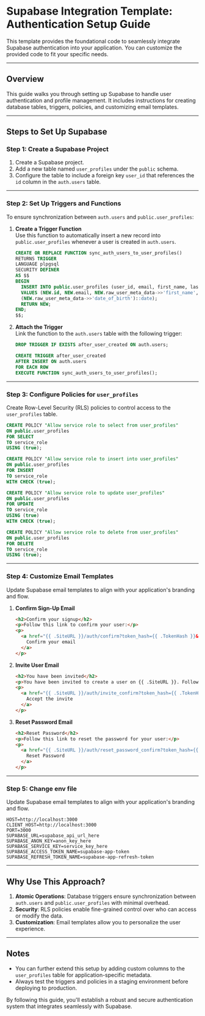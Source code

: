 
# Supabase Integration Template: Authentication Setup Guide

This template provides the foundational code to seamlessly integrate Supabase authentication into your application. You can customize the provided code to fit your specific needs.

---

## **Overview**
This guide walks you through setting up Supabase to handle user authentication and profile management. It includes instructions for creating database tables, triggers, policies, and customizing email templates.

---

## **Steps to Set Up Supabase**

### **Step 1: Create a Supabase Project**
1. Create a Supabase project.
2. Add a new table named `user_profiles` under the `public` schema.
3. Configure the table to include a foreign key `user_id` that references the `id` column in the `auth.users` table.

---

### **Step 2: Set Up Triggers and Functions**
To ensure synchronization between `auth.users` and `public.user_profiles`:
1. **Create a Trigger Function**  
   Use this function to automatically insert a new record into `public.user_profiles` whenever a user is created in `auth.users`.

   ```sql
   CREATE OR REPLACE FUNCTION sync_auth_users_to_user_profiles()
   RETURNS TRIGGER
   LANGUAGE plpgsql
   SECURITY DEFINER
   AS $$
   BEGIN
     INSERT INTO public.user_profiles (user_id, email, first_name, last_name, date_of_birth)
     VALUES (NEW.id, NEW.email, NEW.raw_user_meta_data->>'first_name', NEW.raw_user_meta_data->>'last_name', 
     (NEW.raw_user_meta_data->>'date_of_birth')::date);
     RETURN NEW;
   END;
   $$;
   ```

2. **Attach the Trigger**  
   Link the function to the `auth.users` table with the following trigger:

   ```sql
   DROP TRIGGER IF EXISTS after_user_created ON auth.users;

   CREATE TRIGGER after_user_created
   AFTER INSERT ON auth.users
   FOR EACH ROW
   EXECUTE FUNCTION sync_auth_users_to_user_profiles();
   ```

---

### **Step 3: Configure Policies for `user_profiles`**
Create Row-Level Security (RLS) policies to control access to the `user_profiles` table.

```sql
CREATE POLICY "Allow service role to select from user_profiles"
ON public.user_profiles
FOR SELECT
TO service_role
USING (true);

CREATE POLICY "Allow service role to insert into user_profiles"
ON public.user_profiles
FOR INSERT
TO service_role
WITH CHECK (true);

CREATE POLICY "Allow service role to update user_profiles"
ON public.user_profiles
FOR UPDATE
TO service_role
USING (true)
WITH CHECK (true);

CREATE POLICY "Allow service role to delete from user_profiles"
ON public.user_profiles
FOR DELETE
TO service_role
USING (true);
```

---

### **Step 4: Customize Email Templates**
Update Supabase email templates to align with your application's branding and flow.

1. **Confirm Sign-Up Email**  
   ```html
   <h2>Confirm your signup</h2>
   <p>Follow this link to confirm your user:</p>
   <p>
     <a href="{{ .SiteURL }}/auth/confirm?token_hash={{ .TokenHash }}&type=email&next={{ .RedirectTo }}">
       Confirm your email
     </a>
   </p>
   ```

2. **Invite User Email**  
   ```html
   <h2>You have been invited</h2>
   <p>You have been invited to create a user on {{ .SiteURL }}. Follow this link to accept the invite:</p>
   <p>
     <a href="{{ .SiteURL }}/auth/invite_confirm?token_hash={{ .TokenHash }}&type=invite&next={{ .RedirectTo }}">
       Accept the invite
     </a>
   </p>
   ```

3. **Reset Password Email**  
   ```html
   <h2>Reset Password</h2>
   <p>Follow this link to reset the password for your user:</p>
   <p>
     <a href="{{ .SiteURL }}/auth/reset_password_confirm?token_hash={{ .TokenHash }}&type=recovery&next={{ .RedirectTo }}">
       Reset Password
     </a>
   </p>
   ```

---

### **Step 5: Change env file**
Update Supabase email templates to align with your application's branding and flow.

```
HOST=http://localhost:3000
CLIENT_HOST=http://localhost:3000
PORT=3000
SUPABASE_URL=supabase_api_url_here
SUPABASE_ANON_KEY=anon_key_here
SUPABASE_SERVICE_KEY=service_key_here
SUPABASE_ACCESS_TOKEN_NAME=supabase-app-token
SUPABASE_REFRESH_TOKEN_NAME=supabase-app-refresh-token
```

---

## **Why Use This Approach?**
1. **Atomic Operations**: Database triggers ensure synchronization between `auth.users` and `public.user_profiles` with minimal overhead.
2. **Security**: RLS policies enable fine-grained control over who can access or modify the data.
3. **Customization**: Email templates allow you to personalize the user experience.

---

## **Notes**
- You can further extend this setup by adding custom columns to the `user_profiles` table for application-specific metadata.
- Always test the triggers and policies in a staging environment before deploying to production.

By following this guide, you'll establish a robust and secure authentication system that integrates seamlessly with Supabase.
